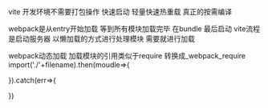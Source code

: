 vite 开发环境不需要打包操作 快速启动
轻量快速热重载
真正的按需编译


webpack是从entry开始加载 等到所有模块加载完毕 在bundle 最后启动
vite流程是启动服务器 以懒加载的方式进行处理模块 需要就进行加载


webpack动态加载 加载模块的引用类似于require  转换成_webpack_require
import('./'+filename).then(moudle=>{

}).catch(err=>{

})